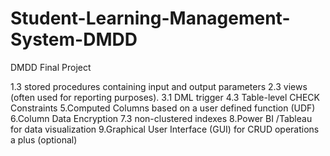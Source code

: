 # Student-Learning-Management-System-DMDD
DMDD Final Project


1.3 stored procedures containing input and output parameters 
2.3 views (often used for reporting purposes).
3.1 DML trigger
4.3 Table-level CHECK Constraints
5.Computed Columns based on a user defined function (UDF)
6.Column Data Encryption
7.3 non-clustered indexes
8.Power BI /Tableau for data visualization
9.Graphical User Interface (GUI) for CRUD operations a plus (optional)
